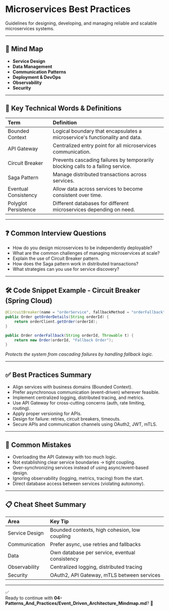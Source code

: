# Microservices Best Practices

Guidelines for designing, developing, and managing reliable and scalable microservices systems.

---

## 🧠 Mind Map

- **Service Design**
- **Data Management**
- **Communication Patterns**
- **Deployment & DevOps**
- **Observability**
- **Security**

---

## 🎯 Key Technical Words & Definitions

| Term | Definition |
|:-----|:-----------|
| Bounded Context | Logical boundary that encapsulates a microservice's functionality and data. |
| API Gateway | Centralized entry point for all microservices communication. |
| Circuit Breaker | Prevents cascading failures by temporarily blocking calls to a failing service. |
| Saga Pattern | Manage distributed transactions across services. |
| Eventual Consistency | Allow data across services to become consistent over time. |
| Polyglot Persistence | Different databases for different microservices depending on need. |

---

## ❓ Common Interview Questions

- How do you design microservices to be independently deployable?
- What are the common challenges of managing microservices at scale?
- Explain the use of Circuit Breaker pattern.
- How does the Saga pattern work in distributed transactions?
- What strategies can you use for service discovery?

---

## 🛠️ Code Snippet Example - Circuit Breaker (Spring Cloud)

```java
@CircuitBreaker(name = "orderService", fallbackMethod = "orderFallback")
public Order getOrderDetails(String orderId) {
    return orderClient.getOrder(orderId);
}

public Order orderFallback(String orderId, Throwable t) {
    return new Order(orderId, "Fallback Order");
}
```
*Protects the system from cascading failures by handling fallback logic.*

---

## ✅ Best Practices Summary

- Align services with business domains (Bounded Context).
- Prefer asynchronous communication (event-driven) wherever feasible.
- Implement centralized logging, distributed tracing, and metrics.
- Use API Gateway for cross-cutting concerns (auth, rate limiting, routing).
- Apply proper versioning for APIs.
- Design for failure: retries, circuit breakers, timeouts.
- Secure APIs and communication channels using OAuth2, JWT, mTLS.

---

## 🚫 Common Mistakes

- Overloading the API Gateway with too much logic.
- Not establishing clear service boundaries → tight coupling.
- Over-synchronizing services instead of using async/event-based design.
- Ignoring observability (logging, metrics, tracing) from the start.
- Direct database access between services (violating autonomy).

---

## 📋 Cheat Sheet Summary

| Area | Key Tip |
|:-----|:--------|
| Service Design | Bounded contexts, high cohesion, low coupling |
| Communication | Prefer async, use retries and fallbacks |
| Data | Own database per service, eventual consistency |
| Observability | Centralized logging, distributed tracing |
| Security | OAuth2, API Gateway, mTLS between services |

---

✅  
Ready to continue with **04-Patterns_And_Practices/Event_Driven_Architecture_Mindmap.md**? 🚀

